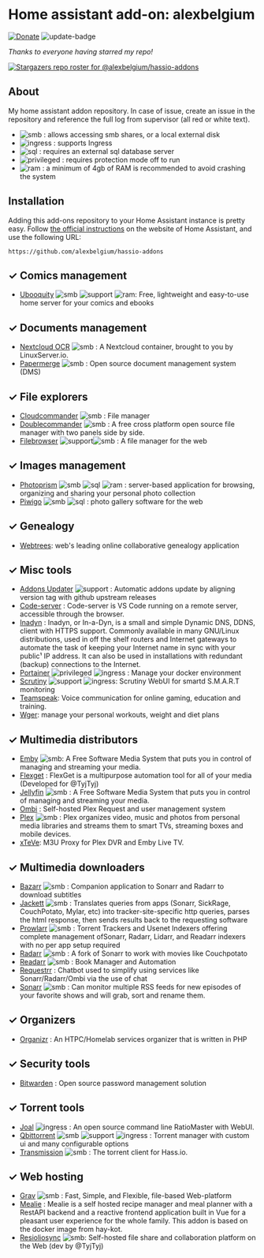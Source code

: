 # Home assistant add-on: alexbelgium

[![Donate][donation-badge]](https://www.buymeacoffee.com/alexbelgium)
![update-badge]

[donation-badge]: https://img.shields.io/badge/Buy%20me%20a%20coffee-%23d32f2f?logo=buy-me-a-coffee&style=flat&logoColor=white
[update-badge]: https://img.shields.io/github/last-commit/alexbelgium/hassio-addons?label=last%20update

_Thanks to everyone having starred my repo!_

[![Stargazers repo roster for @alexbelgium/hassio-addons](https://reporoster.com/stars/alexbelgium/hassio-addons)](https://github.com/alexbelgium/hassio-addons/stargazers)

## About

My home assistant addon repository.
In case of issue, create an issue in the repository and reference the full log from supervisor (all red or white text).

- ![smb][smb-shield] : allows accessing smb shares, or a local external disk
- ![ingress][ingress-shield] : supports Ingress
- ![sql][sql-shield] : requires an external sql database server
- ![privileged][privileged-shield] : requires protection mode off to run
- ![ram][ram-shield] : a minimum of 4gb of RAM is recommended to avoid crashing the system

## Installation

Adding this add-ons repository to your Home Assistant instance is
pretty easy. Follow [the official instructions](https://home-assistant.io/hassio/installing_third_party_addons) on the
website of Home Assistant, and use the following URL:

```
https://github.com/alexbelgium/hassio-addons
```

[//]: # "ADDONLIST_START"

## &#10003; Comics management

- [Ubooquity](ubooquity/) ![smb][smb-shield] ![support][support-shield] ![ram][ram-shield]: Free, lightweight and easy-to-use home server for your comics and ebooks

## &#10003; Documents management

- [Nextcloud OCR](nextcloud/) ![smb][smb-shield] : A Nextcloud container, brought to you by LinuxServer.io.
- [Papermerge](papermerge/) ![smb][smb-shield] : Open source document management system (DMS)

## &#10003; File explorers

- [Cloudcommander](cloudcommander/) ![smb][smb-shield] : File manager
- [Doublecommander](doublecommander/) ![smb][smb-shield] : A free cross platform open source file manager with two panels side by side.
- [Filebrowser](filebrowser/) ![support][support-shield]![smb][smb-shield] : A file manager for the web

## &#10003; Images management

- [Photoprism](photoprism/) ![smb][smb-shield] ![sql][sql-shield] ![ram][ram-shield] : server-based application for browsing, organizing and sharing your personal photo collection
- [Piwigo](piwigo/) ![smb][smb-shield] ![sql][sql-shield] : photo gallery software for the web

## &#10003; Genealogy

- [Webtrees](webtrees/): web's leading online collaborative genealogy application

## &#10003; Misc tools

- [Addons Updater](addons_updater/) ![support][support-shield] : Automatic addons update by aligning version tag with github upstream releases
- [Code-server](code-server/) : Code-server is VS Code running on a remote server, accessible through the browser.
- [Inadyn](inadyn/) : Inadyn, or In-a-Dyn, is a small and simple Dynamic DNS, DDNS, client with HTTPS support. Commonly available in many GNU/Linux distributions, used in off the shelf routers and Internet gateways to automate the task of keeping your Internet name in sync with your public¹ IP address. It can also be used in installations with redundant (backup) connections to the Internet.
- [Portainer](portainer/) ![privileged][privileged-shield] ![ingress][ingress-shield] : Manage your docker environment
- [Scrutiny](scrutiny/) ![support][support-shield] ![ingress][ingress-shield]: Scrutiny WebUI for smartd S.M.A.R.T monitoring
- [Teamspeak](teamspeak/): Voice communication for online gaming, education and training.
- [Wger](wger/): manage your personal workouts, weight and diet plans

## &#10003; Multimedia distributors

- [Emby](emby/) ![smb][smb-shield]: A Free Software Media System that puts you in control of managing and streaming your media.
- [Flexget](flexget/) : FlexGet is a multipurpose automation tool for all of your media (Developed for @TyjTyj)
- [Jellyfin](jellyfin/) ![smb][smb-shield] : A Free Software Media System that puts you in control of managing and streaming your media.
- [Ombi](ombi/) : Self-hosted Plex Request and user management system
- [Plex](plex/) ![smb][smb-shield] : Plex organizes video, music and photos from personal media libraries and streams them to smart TVs, streaming boxes and mobile devices.
- [xTeVe](xteve/): M3U Proxy for Plex DVR and Emby Live TV.

## &#10003; Multimedia downloaders

- [Bazarr](bazarr/) ![smb][smb-shield] : Companion application to Sonarr and Radarr to download subtitles
- [Jackett](jackett/) ![smb][smb-shield] : Translates queries from apps (Sonarr, SickRage, CouchPotato, Mylar, etc) into tracker-site-specific http queries, parses the html response, then sends results back to the requesting software
- [Prowlarr](prowlarr/) ![smb][smb-shield] : Torrent Trackers and Usenet Indexers offering complete management ofSonarr, Radarr, Lidarr, and Readarr indexers with no per app setup required
- [Radarr](radarr/) ![smb][smb-shield] : A fork of Sonarr to work with movies like Couchpotato
- [Readarr](readarr/) ![smb][smb-shield] : Book Manager and Automation
- [Requestrr](requestrr/) : Chatbot used to simplify using services like Sonarr/Radarr/Ombi via the use of chat
- [Sonarr](sonarr/) ![smb][smb-shield] : Can monitor multiple RSS feeds for new episodes of your favorite shows and will grab, sort and rename them.

## &#10003; Organizers

- [Organizr](organizr/) : An HTPC/Homelab services organizer that is written in PHP

## &#10003; Security tools

- [Bitwarden](bitwarden/) : Open source password management solution

## &#10003; Torrent tools

- [Joal](joal/) ![ingress][ingress-shield] : An open source command line RatioMaster with WebUI.
- [Qbittorrent](qbittorrent/) ![smb][smb-shield] ![support][support-shield] ![ingress][ingress-shield] : Torrent manager with custom ui and many configurable options
- [Transmission](transmission/) ![smb][smb-shield] : The torrent client for Hass.io.

## &#10003; Web hosting

- [Grav](grav/) ![smb][smb-shield] : Fast, Simple, and Flexible, file-based Web-platform
- [Mealie](mealie/) : Mealie is a self hosted recipe manager and meal planner with a RestAPI backend and a reactive frontend application built in Vue for a pleasant user experience for the whole family. This addon is based on the docker image from hay-kot.
- [Resioliosync](resiolosync/) ![smb][smb-shield]: Self-hosted file share and collaboration platform on the Web (dev by @TyjTyj)

[//]: # "ADDONLIST_END"
[smb-shield]: https://img.shields.io/badge/SMB--green?style=plastic.svg
[sql-shield]: https://img.shields.io/badge/SQL-external-orange.svg
[privileged-shield]: https://img.shields.io/badge/privileged-required-orange.svg
[ingress-shield]: https://img.shields.io/badge/ingress--green.svg
[support-shield]: https://img.shields.io/badge/Support-thread-green.svg
[ram-shield]: https://img.shields.io/badge/RAM_min-4Gb-orange.svg
